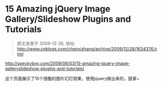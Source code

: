 # 15 Amazing jQuery Image Gallery/Slideshow Plugins and Tutorials 
> 原文发表于 2009-12-28, 地址: http://www.cnblogs.com/chenxizhang/archive/2009/12/28/1634376.html 


<http://speckyboy.com/2009/06/03/15-amazing-jquery-image-galleryslideshow-plugins-and-tutorials/>

 这个页面展示了15个很酷的图片幻灯效果，使用jquery做出来的，鼓掌~

